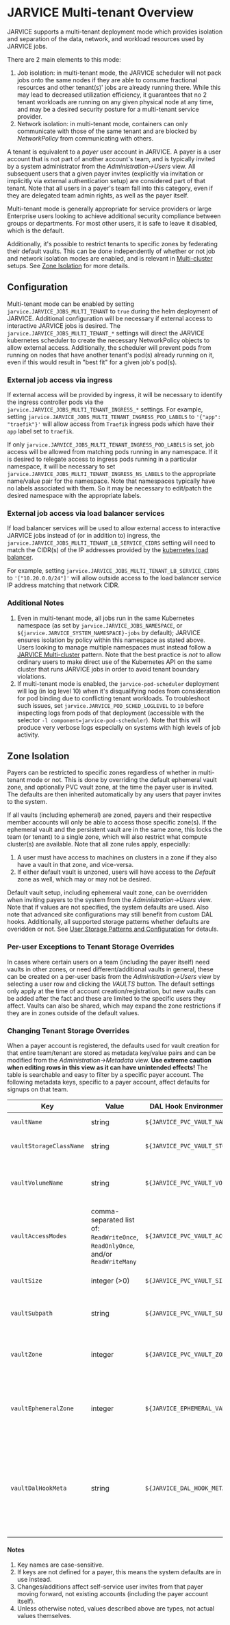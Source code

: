 # JARVICE Multi-tenant Overview

JARVICE supports a multi-tenant deployment mode which provides isolation and
separation of the data, network, and workload resources used by JARVICE jobs.

There are 2 main elements to this mode:
1. Job isolation: in multi-tenant mode, the JARVICE scheduler will not pack jobs onto the same nodes if they are able to consume fractional resources and other tenant(s)' jobs are already running there.  While this may lead to decreased utilization efficiency, it guarantees that no 2 tenant workloads are running on any given physical node at any time, and may be a desired security posture for a multi-tenant service provider.
2. Network isolation: in multi-tenant mode, containers can only communicate with those of the same tenant and are blocked by *NetworkPolicy* from communicating with others.

A tenant is equivalent to a *payer* user account in JARVICE.  A payer is a user account that is not part of another account's team, and is typically invited by a system administrator from the *Administration->Users* view.  All subsequent users that a given payer invites (explicitly via invitation or implicitly via external authentication setup) are considered part of that tenant.  Note that all users in a payer's team fall into this category, even if they are delegated team admin rights, as well as the payer itself.

Multi-tenant mode is generally appropriate for service providers or large Enterprise users looking to achieve additional security compliance between groups or departments.  For most other users, it is safe to leave it disabled, which is the default.

Additionally, it's possible to restrict tenants to specific zones by federating their default vaults.  This can be done independently of whether or not job and network isolation modes are enabled, and is relevant in [Multi-cluster](#MultiCluster.md) setups.  See [Zone Isolation](#zone-isolation) for more details.

## Configuration

Multi-tenant mode can be enabled by setting `jarvice.JARVICE_JOBS_MULTI_TENANT`
to `true` during the helm deployment of JARVICE.  Additional configuration will
be necessary if external access to interactive JARVICE jobs is desired.
The `jarvice.JARVICE_JOBS_MULTI_TENANT_*` settings will direct the JARVICE
kubernetes scheduler to create the necessary NetworkPolicy objects to allow
external access.  Additionally, the scheduler will prevent pods from running on nodes that have another tenant's pod(s) already running on it, even if this would result in "best fit" for a given job's pod(s).

### External job access via ingress

If external access will be provided by ingress, it will be necessary to
identify the ingress controller pods via the
`jarvice.JARVICE_JOBS_MULTI_TENANT_INGRESS_*` settings.  For example, setting
`jarvice.JARVICE_JOBS_MULTI_TENANT_INGRESS_POD_LABELS` to
`'{"app": "traefik"}'` will allow access from `Traefik` ingress pods which
have their `app` label set to `traefik`.

If only `jarvice.JARVICE_JOBS_MULTI_TENANT_INGRESS_POD_LABELS` is set, job
access will be allowed from matching pods running in any namespace.  If it
is desired to relegate access to ingress pods running in a particular
namespace, it will be necessary to set
`jarvice.JARVICE_JOBS_MULTI_TENANT_INGRESS_NS_LABELS` to the appropriate
name/value pair for the namespace.  Note that namespaces typically have no
labels associated with them.  So it may be necessary to edit/patch the desired
namespace with the appropriate labels.

### External job access via load balancer services

If load balancer services will be used to allow external access to interactive
JARVICE jobs instead of (or in addition to) ingress,
the `jarvice.JARVICE_JOBS_MULTI_TENANT_LB_SERVICE_CIDRS` setting will need
to match the CIDR(s) of the IP addresses provided by the
[kubernetes load balancer](KubernetesInstall.md#kubernetes-load-balancer).

For example, setting `jarvice.JARVICE_JOBS_MULTI_TENANT_LB_SERVICE_CIDRS`
to `'["10.20.0.0/24"]'` will allow outside access to the load balancer
service IP address matching that network CIDR.

### Additional Notes

1. Even in multi-tenant mode, all jobs run in the same Kubernetes namespace (as set by `jarvice.JARVICE_JOBS_NAMESPACE`, or `${jarvice.JARVICE_SYSTEM_NAMESPACE}-jobs` by default); JARVICE ensures isolation by policy within this namespace as stated above.  Users looking to manage multiple namespaces must instead follow a [JARVICE Multi-cluster](Multicluster.md) pattern.  Note that the best practice is _not_ to allow ordinary users to make direct use of the Kubernetes API on the same cluster that runs JARVICE jobs in order to avoid tenant boundary violations.
2. If multi-tenant mode is enabled, the `jarvice-pod-scheduler` deployment will log (in log level 10) when it's disqualifying nodes from consideration for pod binding due to conflicting tenant workloads.  To troubleshoot such issues, set `jarvice.JARVICE_POD_SCHED_LOGLEVEL` to `10` before inspecting logs from pods of that deployment (accessible with the selector `-l component=jarvice-pod-scheduler`).  Note that this will produce very verbose logs especially on systems with high levels of job activity.

## Zone Isolation

Payers can be restricted to specific zones regardless of whether in multi-tenant mode or not.  This is done by overriding the default ephemeral vault zone, and optionally PVC vault zone, at the time the payer user is invited.  The defaults are then inherited automatically by any users that payer invites to the system.

If all vaults (including ephemeral) are zoned, payers and their respective member accounts will only be able to access those specific zone(s).  If the ephemeral vault and the persistent vault are in the same zone, this locks the team (or tenant) to a single zone, which will also restrict what compute cluster(s) are available.  Note that all zone rules apply, especially:
1. A user must have access to machines on clusters in a zone if they also have a vault in that zone, and vice-versa.
2. If either default vault is unzoned, users will have access to the *Default* zone as well, which may or may not be desired.

Default vault setup, including ephemeral vault zone, can be overridden when inviting payers to the system from the *Administration->Users* view.  Note that if values are not specified, the system defaults are used.  Also note that advanced site configurations may still benefit from custom DAL hooks.  Additionally, all supported storage patterns whether defaults are overidden or not.  See [User Storage Patterns and Configuration](Storage.md) for detauls.

### Per-user Exceptions to Tenant Storage Overrides

In cases where certain users on a team (including the payer itself) need vaults in other zones, or need different/additional vaults in general, these can be created on a per-user basis from the *Administration->Users* view by selecting a user row and clicking the *VAULTS* button.  The default settings only apply at the time of account creation/registration, but new vaults can be added after the fact and these are limited to the specific users they affect.  Vaults can also be shared, which may expand the zone restrictions if they are in zones outside of the default values.

### Changing Tenant Storage Overrides

When a payer account is registered, the defaults used for vault creation for that entire team/tenant are stored as metadata key/value pairs and can be modified from the *Administration->Metadata* view.  **Use extreme caution when editing rows in this view as it can have unintended effects!**  The table is searchable and easy to filter by a specific payer account.  The following metadata keys, specific to a payer account, affect defaults for signups on that team.

Key|Value|DAL Hook Environment Variable|Description/Notes
---|---|---|---
`vaultName`|string|`${JARVICE_PVC_VAULT_NAME}`|name of default JARVICE vault
`vaultStorageClassName`|string|`${JARVICE_PVC_VAULT_STORAGECLASS}`|name of *PersistentVolume* storage class
`vaultVolumeName`|string|`${JARVICE_PVC_VAULT_VOLUMENAME}`|name of *PersistentVolume* storage volume, if using statically-provisioned PV
`vaultAccessModes`|comma-separated list of: `ReadWriteOnce`, `ReadOnlyOnce`, and/or `ReadWriteMany`|`${JARVICE_PVC_VAULT_ACCESSMODES}`|most PV's support only 1 access mode request, even though the Kubernetes API allows multiples.
`vaultSize`|integer (>0)|`${JARVICE_PVC_VAULT_SIZE}`|size in gigabytes, must "fit" within the PV's range
`vaultSubpath`|string|`${JARVICE_PVC_VAULT_SUBPATH}`|optional subpath within volume, [supports substitutions](Storage.md#substitution-support-for-jarvicejarvice_pvc_vault_subpath)
`vaultZone`|integer|`${JARVICE_PVC_VAULT_ZONE}`|zone ID, or -1 for unzoned; note that the zone must exist and all zone login rules apply
`vaultEphemeralZone`|integer|`${JARVICE_EPHEMERAL_VAULT_ZONE}`|zone ID for default ephemeral vault, or -1 for unzoned; note that the zone must exist and all zone login rules apply
`vaultDalHookMeta`|string|`${JARVICE_DAL_HOOK_META}`|opaque metadata for custom DAL hooks, can be used for per-tenant conditional logic or for any other suitable purpose; this is ignored by the default creation hooks

#### Notes
1. Key names are case-sensitive.
2. If keys are not defined for a payer, this means the system defaults are in use instead.
3. Changes/additions affect self-service user invites from that payer moving forward, not existing accounts (including the payer account itself).
4. Unless otherwise noted, values described above are types, not actual values themselves.
